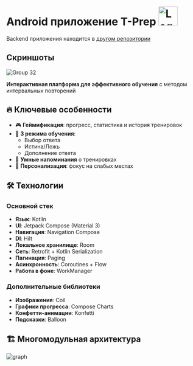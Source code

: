 # Android приложение T-Prep  [<img src="https://github.com/user-attachments/assets/e1ebdfe2-547d-47b6-93c2-5655a804f36e" width="50" alt="Logo"/>](https://github.com/your-repo)

Backend приложения находится в [другом репозитории](https://github.com/mmms914/tprep-server)

## Скриншоты
![Group 32](https://github.com/user-attachments/assets/e0848d19-8ea0-44fb-bd33-a9d79f066453)

**Интерактивная платформа для эффективного обучения** с методом интервальных повторений  

## 🔥 Ключевые особенности
- 🎮 **Геймификация**: прогресс, статистика и история тренировок  
- 🧠 **3 режима обучения**:
  - Выбор ответа
  - Истина/Ложь
  - Дополнение ответа
- 🔔 **Умные напоминания** о тренировках  
- 🎯 **Персонализация**: фокус на слабых местах

## 🛠 Технологии
### Основной стек
- **Язык**: Kotlin
- **UI**: Jetpack Compose (Material 3)
- **Навигация**: Navigation Compose
- **DI**: Hilt
- **Локальное хранилище**: Room
- **Сеть**: Retrofit + Kotlin Serialization
- **Пагинация**: Paging 
- **Асинхронность**: Coroutines + Flow
- **Работа в фоне**: WorkManager

### Дополнительные библиотеки
- **Изображения**: Coil
- **Графики прогресса**: Compose Charts
- **Конфетти-анимации**: Konfetti
- **Подсказки**: Balloon

## 🏗 Многомодульная архитектура
![graph](https://github.com/user-attachments/assets/0e793bb8-ef2b-43d5-bafd-dcd10424bcf1)
